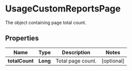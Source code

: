 # UsageCustomReportsPage

The object containing page total count.

## Properties

| Name           | Type     | Description       | Notes      |
| -------------- | -------- | ----------------- | ---------- |
| **totalCount** | **Long** | Total page count. | [optional] |
